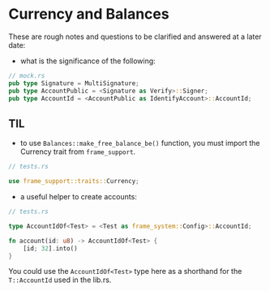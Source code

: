 # Currency and Balances

These are rough notes and questions to be clarified and answered at a later date:

- what is the significance of the following:

```rust
// mock.rs
pub type Signature = MultiSignature;
pub type AccountPublic = <Signature as Verify>::Signer;
pub type AccountId = <AccountPublic as IdentifyAccount>::AccountId;

```

## TIL

- to use `Balances::make_free_balance_be()` function, you must import the Currency trait from `frame_support`.

```rust
// tests.rs

use frame_support::traits::Currency;

```

- a useful helper to create accounts:

```rust
// tests.rs

type AccountIdOf<Test> = <Test as frame_system::Config>::AccountId;

fn account(id: u8) -> AccountIdOf<Test> {
    [id; 32].into()
}

```

You could use the `AccountIdOf<Test>` type here as a shorthand for the `T::AccountId` used in the lib.rs.
